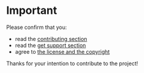 # Important

Please confirm that you:

* read the [contributing section](https://github.com/M66B/FairEmail#user-content-contributing)
* read the [get support section](https://github.com/M66B/FairEmail/blob/master/FAQ.md#user-content-get-support)
* agree to [the license and the copyright](https://github.com/M66B/FairEmail#user-content-license)

Thanks for your intention to contribute to the project!
